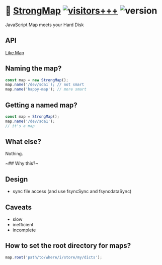 # :dvd: [StrongMap](https://github.com/c9fe/StrongMap) [![visitors+++](https://hits.seeyoufarm.com/api/count/incr/badge.svg?url=https%3A%2F%2Fgithub.com%2Fc9fe%2FStrongMap&count_bg=%2379C83D&title_bg=%23555555&icon=&icon_color=%23E7E7E7&title=%28today%2Ftotal%29%20visitors%2B%2B%2B%20since%20Dec%201%202020&edge_flat=false)](https://hits.seeyoufarm.com) ![version](https://img.shields.io/npm/v/sirdb?label=version)

JavaScript Map meets your Hard Disk

## API

[Like Map](https://developer.mozilla.org/en-US/docs/Web/JavaScript/Reference/Global_Objects/Map)

## Naming the map?

```js
const map = new StrongMap();
map.name('/dev/sda1`); // not smart
map.name('happy-map'); // more smart
```

## Getting a named map?

```js
const map = StrongMap();
map.name('/dev/sda1');
// it's a map
```

## What else?

Nothing. 

~## Why this?~

## Design

- sync file access (and use fsyncSync and fsyncdataSync)

## Caveats

- slow
- inefficient
- incomplete

## How to set the root directory for maps?

```js
map.root('path/to/where/i/store/my/dicts');
```
